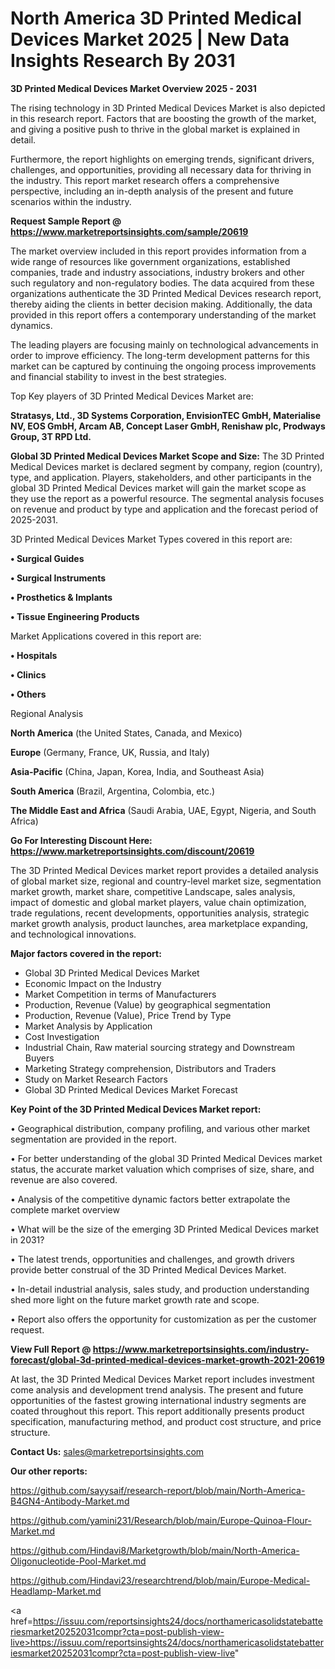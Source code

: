 # North America 3D Printed Medical Devices Market 2025 | New Data Insights Research By 2031

<Strong> 3D Printed Medical Devices Market Overview 2025 - 2031</strong>

The rising technology in 3D Printed Medical Devices Market is also depicted in this research report. Factors that are boosting the growth of the market, and giving a positive push to thrive in the global market is explained in detail.

Furthermore, the report highlights on emerging trends, significant drivers, challenges, and opportunities, providing all necessary data for thriving in the industry. This report market research offers a comprehensive perspective, including an in-depth analysis of the present and future scenarios within the industry.

<strong>Request Sample Report @ <a href=https://www.marketreportsinsights.com/sample/20619>https://www.marketreportsinsights.com/sample/20619</a></strong>

The market overview included in this report provides information from a wide range of resources like government organizations, established companies, trade and industry associations, industry brokers and other such regulatory and non-regulatory bodies. The data acquired from these organizations authenticate the 3D Printed Medical Devices research report, thereby aiding the clients in better decision making. Additionally, the data provided in this report offers a contemporary understanding of the market dynamics.

The leading players are focusing mainly on technological advancements in order to improve efficiency. The long-term development patterns for this market can be captured by continuing the ongoing process improvements and financial stability to invest in the best strategies.

Top Key players of 3D Printed Medical Devices Market are:

<strong>Stratasys, Ltd., 3D Systems Corporation, EnvisionTEC GmbH, Materialise NV, EOS GmbH, Arcam AB, Concept Laser GmbH, Renishaw plc, Prodways Group, 3T RPD Ltd.</strong>

<strong><b>Global 3D Printed Medical Devices Market Scope and Size:</b></strong>
The 3D Printed Medical Devices market is declared segment by company, region (country), type, and application. Players, stakeholders, and other participants in the global 3D Printed Medical Devices market will gain the market scope as they use the report as a powerful resource. The segmental analysis focuses on revenue and product by type and application and the forecast period of 2025-2031.

3D Printed Medical Devices Market Types covered in this report are:

<strong>• Surgical Guides

• Surgical Instruments

• Prosthetics & Implants

• Tissue Engineering Products</strong>

Market Applications covered in this report are:

<strong>• Hospitals

• Clinics

• Others</strong> 

Regional Analysis

<strong>North America</strong> (the United States, Canada, and Mexico)

<strong>Europe</strong> (Germany, France, UK, Russia, and Italy)

<strong>Asia-Pacific</strong> (China, Japan, Korea, India, and Southeast Asia)

<strong>South America</strong> (Brazil, Argentina, Colombia, etc.)

<strong>The Middle East and Africa</strong> (Saudi Arabia, UAE, Egypt, Nigeria, and South Africa)

<strong>Go For Interesting Discount Here: <a href=https://www.marketreportsinsights.com/discount/20619>https://www.marketreportsinsights.com/discount/20619</a></strong>

The 3D Printed Medical Devices market report provides a detailed analysis of global market size, regional and country-level market size, segmentation market growth, market share, competitive Landscape, sales analysis, impact of domestic and global market players, value chain optimization, trade regulations, recent developments, opportunities analysis, strategic market growth analysis, product launches, area marketplace expanding, and technological innovations.

<strong><b>Major factors covered in the report:</b></strong>
<ul>
  <li>Global 3D Printed Medical Devices Market </li>
  <li>Economic Impact on the Industry</li>
  <li>Market Competition in terms of Manufacturers</li>
  <li>Production, Revenue (Value) by geographical segmentation</li>
  <li>Production, Revenue (Value), Price Trend by Type</li>
  <li>Market Analysis by Application</li>
  <li>Cost Investigation</li>
  <li>Industrial Chain, Raw material sourcing strategy and Downstream Buyers</li>
  <li>Marketing Strategy comprehension, Distributors and Traders</li>
  <li>Study on Market Research Factors</li>
  <li>Global 3D Printed Medical Devices Market Forecast</li>
</ul>

<strong><b>Key Point of the 3D Printed Medical Devices Market report:</b></strong>

• Geographical distribution, company profiling, and various other market segmentation are provided in the report.

• For better understanding of the global 3D Printed Medical Devices market status, the accurate market valuation which comprises of size, share, and revenue are also covered.

• Analysis of the competitive dynamic factors better extrapolate the complete market overview

• What will be the size of the emerging 3D Printed Medical Devices market in 2031?

• The latest trends, opportunities and challenges, and growth drivers provide better construal of the 3D Printed Medical Devices Market.

• In-detail industrial analysis, sales study, and production understanding shed more light on the future market growth rate and scope.

• Report also offers the opportunity for customization as per the customer request.

<strong><b>View Full Report @ <a href=https://www.marketreportsinsights.com/industry-forecast/global-3d-printed-medical-devices-market-growth-2021-20619>https://www.marketreportsinsights.com/industry-forecast/global-3d-printed-medical-devices-market-growth-2021-20619</a></b></strong>


At last, the 3D Printed Medical Devices Market report includes investment come analysis and development trend analysis. The present and future opportunities of the fastest growing international industry segments are coated throughout this report. This report additionally presents product specification, manufacturing method, and product cost structure, and price structure.

<strong>Contact Us:</strong>
sales@marketreportsinsights.com

<strong>Our other reports:</strong>

<a href=https://github.com/sayysaif/research-report/blob/main/North-America-B4GN4-Antibody-Market.md>https://github.com/sayysaif/research-report/blob/main/North-America-B4GN4-Antibody-Market.md</a>

<a href=https://github.com/yamini231/Research/blob/main/Europe-Quinoa-Flour-Market.md>https://github.com/yamini231/Research/blob/main/Europe-Quinoa-Flour-Market.md</a>

<a href=https://github.com/Hindavi8/Marketgrowth/blob/main/North-America-Oligonucleotide-Pool-Market.md>https://github.com/Hindavi8/Marketgrowth/blob/main/North-America-Oligonucleotide-Pool-Market.md</a>

<a href=https://github.com/Hindavi23/researchtrend/blob/main/Europe-Medical-Headlamp-Market.md>https://github.com/Hindavi23/researchtrend/blob/main/Europe-Medical-Headlamp-Market.md</a>

<a href=https://issuu.com/reportsinsights24/docs/northamericasolidstatebatteriesmarket20252031compr?cta=post-publish-view-live>https://issuu.com/reportsinsights24/docs/northamericasolidstatebatteriesmarket20252031compr?cta=post-publish-view-live</a>"

